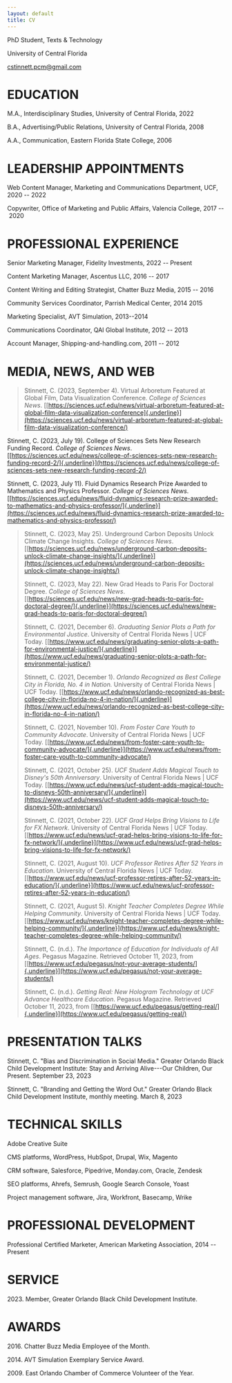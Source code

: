 ```yaml
---
layout: default
title: CV
---
```


PhD Student, Texts & Technology

University of Central Florida

cstinnett.pcm@gmail.com

# EDUCATION

M.A., Interdisciplinary Studies, University of Central Florida, 2022

B.A., Advertising/Public Relations, University of Central Florida, 2008

A.A., Communication, Eastern Florida State College, 2006

# LEADERSHIP APPOINTMENTS

Web Content Manager, Marketing and Communications Department, UCF, 2020
-- 2022

Copywriter, Office of Marketing and Public Affairs, Valencia College,
2017 -- 2020

# PROFESSIONAL EXPERIENCE

Senior Marketing Manager, Fidelity Investments, 2022 -- Present

Content Marketing Manager, Ascentus LLC, 2016 -- 2017

Content Writing and Editing Strategist, Chatter Buzz Media, 2015 -- 2016

Community Services Coordinator, Parrish Medical Center, 2014 2015

Marketing Specialist, AVT Simulation, 2013--2014

Communications Coordinator, QAI Global Institute, 2012 -- 2013

Account Manager, Shipping-and-handling.com, 2011 -- 2012

# MEDIA, NEWS, AND WEB

> Stinnett, C. (2023, September 4). Virtual Arboretum Featured at Global
> Film, Data Visualization Conference. *College of Sciences News*.
> [[https://sciences.ucf.edu/news/virtual-arboretum-featured-at-global-film-data-visualization-conference]{.underline}](https://sciences.ucf.edu/news/virtual-arboretum-featured-at-global-film-data-visualization-conference/)

Stinnett, C. (2023, July 19). College of Sciences Sets New Research
Funding Record. *College of Sciences News*.
[[https://sciences.ucf.edu/news/college-of-sciences-sets-new-research-funding-record-2/]{.underline}](https://sciences.ucf.edu/news/college-of-sciences-sets-new-research-funding-record-2/)

Stinnett, C. (2023, July 11). Fluid Dynamics Research Prize Awarded to
Mathematics and Physics Professor. *College of Sciences News*.
[[https://sciences.ucf.edu/news/fluid-dynamics-research-prize-awarded-to-mathematics-and-physics-professor/]{.underline}](https://sciences.ucf.edu/news/fluid-dynamics-research-prize-awarded-to-mathematics-and-physics-professor/)

> Stinnett, C. (2023, May 25). Underground Carbon Deposits Unlock
> Climate Change Insights. *College of Sciences News*.
> [[https://sciences.ucf.edu/news/underground-carbon-deposits-unlock-climate-change-insights/]{.underline}](https://sciences.ucf.edu/news/underground-carbon-deposits-unlock-climate-change-insights/)
>
> Stinnett, C. (2023, May 22). New Grad Heads to Paris For Doctoral
> Degree. *College of Sciences News*.
> [[https://sciences.ucf.edu/news/new-grad-heads-to-paris-for-doctoral-degree/]{.underline}](https://sciences.ucf.edu/news/new-grad-heads-to-paris-for-doctoral-degree/)
>
> Stinnett, C. (2021, December 6). *Graduating Senior Plots a Path for
> Environmental Justice*. University of Central Florida News \| UCF
> Today.
> [[https://www.ucf.edu/news/graduating-senior-plots-a-path-for-environmental-justice/]{.underline}](https://www.ucf.edu/news/graduating-senior-plots-a-path-for-environmental-justice/)
>
> Stinnett, C. (2021, December 1). *Orlando Recognized as Best College
> City in Florida, No. 4 in Nation.* University of Central Florida News
> \| UCF Today.
> [[https://www.ucf.edu/news/orlando-recognized-as-best-college-city-in-florida-no-4-in-nation/]{.underline}](https://www.ucf.edu/news/orlando-recognized-as-best-college-city-in-florida-no-4-in-nation/)
>
> Stinnett, C. (2021, November 10). *From Foster Care Youth to Community
> Advocate*. University of Central Florida News \| UCF Today.
> [[https://www.ucf.edu/news/from-foster-care-youth-to-community-advocate/]{.underline}](https://www.ucf.edu/news/from-foster-care-youth-to-community-advocate/)
>
> Stinnett, C. (2021, October 25). *UCF Student Adds Magical Touch to
> Disney's 50th Anniversary*. University of Central Florida News \| UCF
> Today.
> [[https://www.ucf.edu/news/ucf-student-adds-magical-touch-to-disneys-50th-anniversary/]{.underline}](https://www.ucf.edu/news/ucf-student-adds-magical-touch-to-disneys-50th-anniversary/)
>
> Stinnett, C. (2021, October 22). *UCF Grad Helps Bring Visions to Life
> for FX Network*. University of Central Florida News \| UCF Today.
> [[https://www.ucf.edu/news/ucf-grad-helps-bring-visions-to-life-for-fx-network/]{.underline}](https://www.ucf.edu/news/ucf-grad-helps-bring-visions-to-life-for-fx-network/)
>
> Stinnett, C. (2021, August 10). *UCF Professor Retires After 52 Years
> in Education*. University of Central Florida News \| UCF Today.
> [[https://www.ucf.edu/news/ucf-professor-retires-after-52-years-in-education/]{.underline}](https://www.ucf.edu/news/ucf-professor-retires-after-52-years-in-education/)
>
> Stinnett, C. (2021, August 5). *Knight Teacher Completes Degree While
> Helping Community*. University of Central Florida News \| UCF Today.
> [[https://www.ucf.edu/news/knight-teacher-completes-degree-while-helping-community/]{.underline}](https://www.ucf.edu/news/knight-teacher-completes-degree-while-helping-community/)
>
> Stinnett, C. (n.d.). *The Importance of Education for Individuals of
> All Ages*. Pegasus Magazine. Retrieved October 11, 2023, from
> [[https://www.ucf.edu/pegasus/not-your-average-students/]{.underline}](https://www.ucf.edu/pegasus/not-your-average-students/)
>
> Stinnett, C. (n.d.). *Getting Real: New Hologram Technology at UCF
> Advance Healthcare Education*. Pegasus Magazine. Retrieved October 11,
> 2023, from
> [[https://www.ucf.edu/pegasus/getting-real/]{.underline}](https://www.ucf.edu/pegasus/getting-real/)

# PRESENTATION TALKS

Stinnett, C. "Bias and Discrimination in Social Media." Greater Orlando
Black Child Development Institute: Stay and Arriving Alive---Our
Children, Our Present. September 23, 2023

Stinnett, C. "Branding and Getting the Word Out." Greater Orlando Black
Child Development Institute, monthly meeting. March 8, 2023

# TECHNICAL SKILLS

Adobe Creative Suite

CMS platforms, WordPress, HubSpot, Drupal, Wix, Magento

CRM software, Salesforce, Pipedrive, Monday.com, Oracle, Zendesk

SEO platforms, Ahrefs, Semrush, Google Search Console, Yoast

Project management software, Jira, Workfront, Basecamp, Wrike

# PROFESSIONAL DEVELOPMENT

Professional Certified Marketer, American Marketing Association, 2014 --
Present

# SERVICE

2023\. Member, Greater Orlando Black Child Development Institute.

# AWARDS

2016\. Chatter Buzz Media Employee of the Month.

2014\. AVT Simulation Exemplary Service Award.

2009\. East Orlando Chamber of Commerce Volunteer of the Year.

